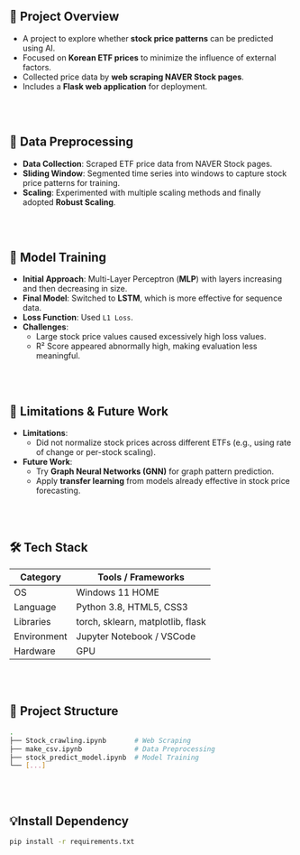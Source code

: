 ## 📌 Project Overview
- A project to explore whether **stock price patterns** can be predicted using AI.
- Focused on **Korean ETF prices** to minimize the influence of external factors.
- Collected price data by **web scraping NAVER Stock pages**.
- Includes a **Flask web application** for deployment.

<br><br>

## 🧩 Data Preprocessing
- **Data Collection**: Scraped ETF price data from NAVER Stock pages.
- **Sliding Window**: Segmented time series into windows to capture stock price patterns for training.
- **Scaling**: Experimented with multiple scaling methods and finally adopted **Robust Scaling**.

<br><br>

## 🤖 Model Training
- **Initial Approach**: Multi-Layer Perceptron (**MLP**) with layers increasing and then decreasing in size.
- **Final Model**: Switched to **LSTM**, which is more effective for sequence data.
- **Loss Function**: Used `L1 Loss`.
- **Challenges**:
  - Large stock price values caused excessively high loss values.
  - R² Score appeared abnormally high, making evaluation less meaningful.

<br><br>

## 📝 Limitations & Future Work
- **Limitations**:
  - Did not normalize stock prices across different ETFs (e.g., using rate of change or per-stock scaling).
- **Future Work**:
  - Try **Graph Neural Networks (GNN)** for graph pattern prediction.
  - Apply **transfer learning** from models already effective in stock price forecasting.

<br><br>
## 🛠️ Tech Stack

| Category        | Tools / Frameworks                |
|----------------|-----------------------------------|
| OS              | Windows 11 HOME                  |
| Language        | Python 3.8, HTML5, CSS3               |
| Libraries       | torch, sklearn, matplotlib, flask     |
| Environment     | Jupyter Notebook / VSCode             |
| Hardware        | GPU                                   |


<br><br>
## 📂 Project Structure

```bash
.
├── Stock_crawling.ipynb       # Web Scraping
├── make_csv.ipynb             # Data Preprocessing
├── stock_predict_model.ipynb  # Model Training          
└── [...]               
```

<br><br>
## 💡Install Dependency

```bash
pip install -r requirements.txt
```

